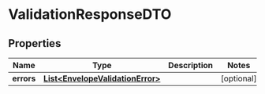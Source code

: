 # ValidationResponseDTO

## Properties
Name | Type | Description | Notes
------------ | ------------- | ------------- | -------------
**errors** | [**List&lt;EnvelopeValidationError&gt;**](EnvelopeValidationError.md) |  |  [optional]
